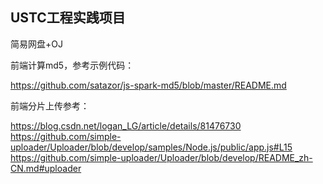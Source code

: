 ## USTC工程实践项目
简易网盘+OJ

前端计算md5，参考示例代码：

https://github.com/satazor/js-spark-md5/blob/master/README.md

前端分片上传参考：

https://blog.csdn.net/logan_LG/article/details/81476730
https://github.com/simple-uploader/Uploader/blob/develop/samples/Node.js/public/app.js#L15
https://github.com/simple-uploader/Uploader/blob/develop/README_zh-CN.md#uploader
